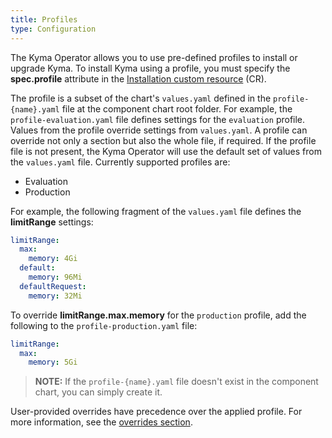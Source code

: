 ```yaml
---
title: Profiles
type: Configuration
---
```


The Kyma Operator allows you to use pre-defined profiles to install or upgrade Kyma. To install Kyma using a profile, you must specify the **spec.profile** attribute in the [Installation custom resource](#custom-resource-installation) (CR).

The profile is a subset of the chart's `values.yaml` defined in the `profile-{name}.yaml` file at the component chart root folder.  For example, the `profile-evaluation.yaml` file defines settings for the `evaluation` profile. Values from the profile override settings from `values.yaml`. A profile can override not only a section but also the whole file, if required. If the profile file is not present, the Kyma Operator will use the default set of values from the `values.yaml` file.
Currently supported profiles are: 
- Evaluation
- Production

For example, the following fragment of the `values.yaml` file defines the **limitRange** settings:

```yaml
limitRange:
  max:
    memory: 4Gi
  default:
    memory: 96Mi
  defaultRequest:
    memory: 32Mi
```

To override **limitRange.max.memory** for the `production` profile, add the following to the `profile-production.yaml` file: 

```yaml
limitRange:
  max:
    memory: 5Gi
```

>**NOTE:** If the `profile-{name}.yaml` file doesn't exist in the component chart, you can simply create it.

User-provided overrides have precedence over the applied profile. For more information, see the [overrides section](#configuration-helm-overrides-for-kyma-installation).
